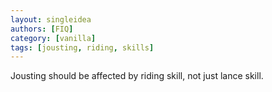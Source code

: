 ```yaml
---
layout: singleidea
authors: [FIQ]
category: [vanilla]
tags: [jousting, riding, skills]
---
```

Jousting should be affected by riding skill, not just lance skill.
